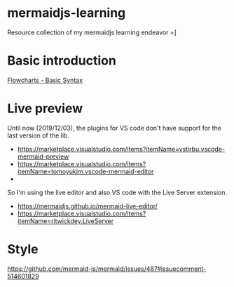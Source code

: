 # mermaidjs-learning
Resource collection of my mermaidjs learning endeavor =]

# Basic introduction
[Flowcharts - Basic Syntax](https://mermaid-js.github.io/mermaid/#/flowchart)

# Live preview
Until now (2019/12/03), the plugins for VS code don't have support for the last version of the lib.
- https://marketplace.visualstudio.com/items?itemName=vstirbu.vscode-mermaid-preview
- https://marketplace.visualstudio.com/items?itemName=tomoyukim.vscode-mermaid-editor
- 

So I'm using the live editor and also VS code with the Live Server extension.
- https://mermaidjs.github.io/mermaid-live-editor/
- https://marketplace.visualstudio.com/items?itemName=ritwickdey.LiveServer

# Style
https://github.com/mermaid-js/mermaid/issues/487#issuecomment-514601829
